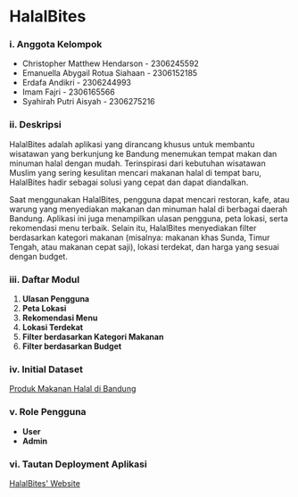 # HalalBites

### i. Anggota Kelompok
- Christopher Matthew Hendarson - 2306245592
- Emanuella Abygail Rotua Siahaan - 2306152185
- Erdafa Andikri - 2306244993
- Imam Fajri - 2306165566
- Syahirah Putri Aisyah - 2306275216

### ii. Deskripsi
HalalBites adalah aplikasi yang dirancang khusus untuk membantu wisatawan yang berkunjung ke Bandung menemukan tempat makan dan minuman halal dengan mudah. Terinspirasi dari kebutuhan wisatawan Muslim yang sering kesulitan mencari makanan halal di tempat baru, HalalBites hadir sebagai solusi yang cepat dan dapat diandalkan.

Saat menggunakan HalalBites, pengguna dapat mencari restoran, kafe, atau warung yang menyediakan makanan dan minuman halal di berbagai daerah Bandung. Aplikasi ini juga menampilkan ulasan pengguna, peta lokasi, serta rekomendasi menu terbaik. Selain itu, HalalBites menyediakan filter berdasarkan kategori makanan (misalnya: makanan khas Sunda, Timur Tengah, atau makanan cepat saji), lokasi terdekat, dan harga yang sesuai dengan budget.

### iii. Daftar Modul
1. **Ulasan Pengguna**
2. **Peta Lokasi**
3. **Rekomendasi Menu**
4. **Lokasi Terdekat**
5. **Filter berdasarkan Kategori Makanan**
6. **Filter berdasarkan Budget**


### iv. Initial Dataset
[Produk Makanan Halal di Bandung](https://opendata.bandung.go.id/dataset/daftar-fasilitasi-sertifikasi-halal-umkm)

### v. Role Pengguna
- **User**
- **Admin**

### vi. Tautan Deployment Aplikasi
[HalalBites' Website](http://erdafa-andikri-halalbites.pbp.cs.ui.ac.id)

